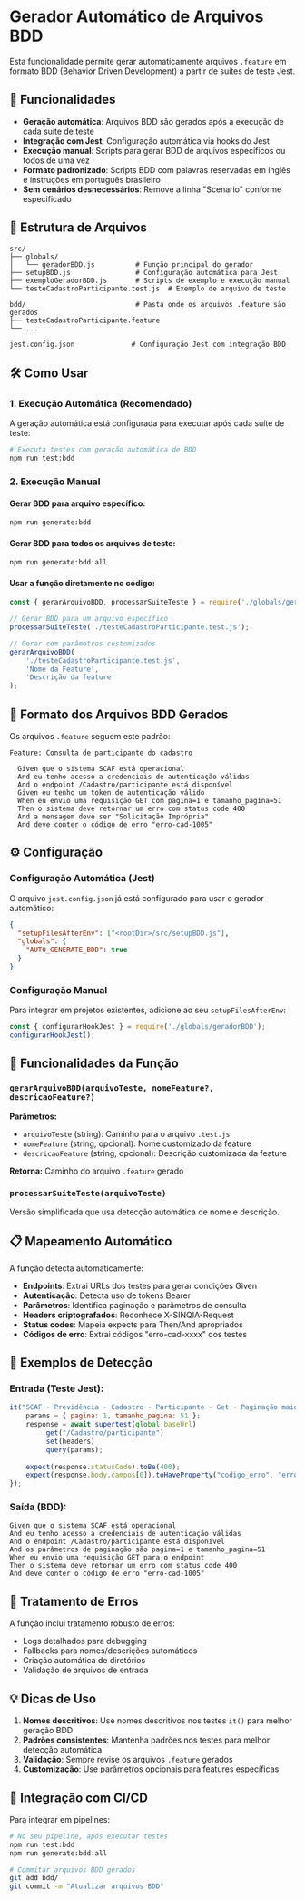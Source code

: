 # Gerador Automático de Arquivos BDD

Esta funcionalidade permite gerar automaticamente arquivos `.feature` em formato BDD (Behavior Driven Development) a partir de suítes de teste Jest.

## 🚀 Funcionalidades

- **Geração automática**: Arquivos BDD são gerados após a execução de cada suíte de teste
- **Integração com Jest**: Configuração automática via hooks do Jest
- **Execução manual**: Scripts para gerar BDD de arquivos específicos ou todos de uma vez
- **Formato padronizado**: Scripts BDD com palavras reservadas em inglês e instruções em português brasileiro
- **Sem cenários desnecessários**: Remove a linha "Scenario" conforme especificado

## 📁 Estrutura de Arquivos

```
src/
├── globals/
│   └── geradorBDD.js          # Função principal do gerador
├── setupBDD.js                # Configuração automática para Jest
├── exemploGeradorBDD.js       # Scripts de exemplo e execução manual
└── testeCadastroParticipante.test.js  # Exemplo de arquivo de teste

bdd/                           # Pasta onde os arquivos .feature são gerados
├── testeCadastroParticipante.feature
└── ...

jest.config.json              # Configuração Jest com integração BDD
```

## 🛠️ Como Usar

### 1. Execução Automática (Recomendado)

A geração automática está configurada para executar após cada suíte de teste:

```bash
# Executa testes com geração automática de BDD
npm run test:bdd
```

### 2. Execução Manual

#### Gerar BDD para arquivo específico:
```bash
npm run generate:bdd
```

#### Gerar BDD para todos os arquivos de teste:
```bash
npm run generate:bdd:all
```

#### Usar a função diretamente no código:
```javascript
const { gerarArquivoBDD, processarSuiteTeste } = require('./globals/geradorBDD');

// Gerar BDD para um arquivo específico
processarSuiteTeste('./testeCadastroParticipante.test.js');

// Gerar com parâmetros customizados
gerarArquivoBDD(
    './testeCadastroParticipante.test.js',
    'Nome da Feature',
    'Descrição da feature'
);
```

## 📝 Formato dos Arquivos BDD Gerados

Os arquivos `.feature` seguem este padrão:

```gherkin
Feature: Consulta de participante do cadastro

  Given que o sistema SCAF está operacional
  And eu tenho acesso a credenciais de autenticação válidas
  And o endpoint /Cadastro/participante está disponível
  Given eu tenho um token de autenticação válido
  When eu envio uma requisição GET com pagina=1 e tamanho_pagina=51
  Then o sistema deve retornar um erro com status code 400
  And a mensagem deve ser "Solicitação Imprópria"
  And deve conter o código de erro "erro-cad-1005"
```

## ⚙️ Configuração

### Configuração Automática (Jest)

O arquivo `jest.config.json` já está configurado para usar o gerador automático:

```json
{
  "setupFilesAfterEnv": ["<rootDir>/src/setupBDD.js"],
  "globals": {
    "AUTO_GENERATE_BDD": true
  }
}
```

### Configuração Manual

Para integrar em projetos existentes, adicione ao seu `setupFilesAfterEnv`:

```javascript
const { configurarHookJest } = require('./globals/geradorBDD');
configurarHookJest();
```

## 🔧 Funcionalidades da Função

### `gerarArquivoBDD(arquivoTeste, nomeFeature?, descricaoFeature?)`

**Parâmetros:**
- `arquivoTeste` (string): Caminho para o arquivo `.test.js`
- `nomeFeature` (string, opcional): Nome customizado da feature
- `descricaoFeature` (string, opcional): Descrição customizada da feature

**Retorna:** Caminho do arquivo `.feature` gerado

### `processarSuiteTeste(arquivoTeste)`

Versão simplificada que usa detecção automática de nome e descrição.

## 📋 Mapeamento Automático

A função detecta automaticamente:

- **Endpoints**: Extrai URLs dos testes para gerar condições Given
- **Autenticação**: Detecta uso de tokens Bearer
- **Parâmetros**: Identifica paginação e parâmetros de consulta
- **Headers criptografados**: Reconhece X-SINQIA-Request
- **Status codes**: Mapeia expects para Then/And apropriados
- **Códigos de erro**: Extrai códigos "erro-cad-xxxx" dos testes

## 🎯 Exemplos de Detecção

### Entrada (Teste Jest):
```javascript
it("SCAF - Previdência - Cadastro - Participante - Get - Paginação maior que 50 - Status code 400", async () => {
    params = { pagina: 1, tamanho_pagina: 51 };
    response = await supertest(global.baseUrl)
        .get("/Cadastro/participante")
        .set(headers)
        .query(params);
    
    expect(response.statusCode).toBe(400);
    expect(response.body.campos[0]).toHaveProperty("codigo_erro", "erro-cad-1005");
});
```

### Saída (BDD):
```gherkin
Given que o sistema SCAF está operacional
And eu tenho acesso a credenciais de autenticação válidas
And o endpoint /Cadastro/participante está disponível
And os parâmetros de paginação são pagina=1 e tamanho_pagina=51
When eu envio uma requisição GET para o endpoint
Then o sistema deve retornar um erro com status code 400
And deve conter o código de erro "erro-cad-1005"
```

## 🚨 Tratamento de Erros

A função inclui tratamento robusto de erros:
- Logs detalhados para debugging
- Fallbacks para nomes/descrições automáticos
- Criação automática de diretórios
- Validação de arquivos de entrada

## 💡 Dicas de Uso

1. **Nomes descritivos**: Use nomes descritivos nos testes `it()` para melhor geração BDD
2. **Padrões consistentes**: Mantenha padrões nos testes para melhor detecção automática
3. **Validação**: Sempre revise os arquivos `.feature` gerados
4. **Customização**: Use parâmetros opcionais para features específicas

## 🔄 Integração com CI/CD

Para integrar em pipelines:

```bash
# No seu pipeline, após executar testes
npm run test:bdd
npm run generate:bdd:all

# Commitar arquivos BDD gerados
git add bdd/
git commit -m "Atualizar arquivos BDD"
```
